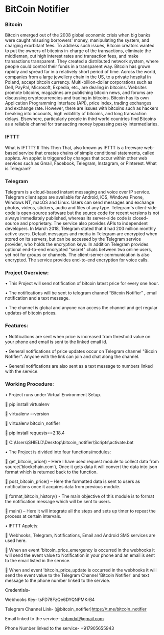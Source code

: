 <h1> BitCoin Notifier </h1>

<h3> Bitcoin  </h3>
Bitcoin emerged out of the 2008 global economic crisis when big banks were caught misusing borrowers' money, manipulating the system, and charging exorbitant fees. To address such issues, Bitcoin creators wanted to put the owners of bitcoins in-charge of the transactions, eliminate the middleman, cut high interest rates and transaction fees, and make transactions transparent. They created a distributed network system, where people could control their funds in a transparent way. Bitcoin has grown rapidly and spread far in a relatively short period of time. Across the world, companies from a large jewellery chain in the US, to a private hospital in Poland, accept bitcoin currency. Multi-billion-dollar corporations such as Dell, PayPal, Microsoft, Expedia, etc., are dealing in bitcoins. Websites promote bitcoins, magazines are publishing bitcoin news, and forums are discussing cryptocurrencies and trading in bitcoins. Bitcoin has its own Application Programming Interface (API), price index, trading exchanges and exchange rate. However, there are issues with bitcoins such as hackers breaking into accounts, high volatility of bitcoins, and long transaction delays. Elsewhere, particularly people in third world countries find Bitcoins as a reliable channel for transacting money bypassing pesky intermediaries.

<h3> IFTTT </h3>
What is IFTTT? If This Then That, also known as IFTTT is a freeware web-based service that creates chains of simple conditional statements, called applets. An applet is triggered by changes that occur within other web services such as Gmail, Facebook, Telegram, Instagram, or Pinterest. What is Telegram?

<h3> Telegram </h3>
Telegram is a cloud-based instant messaging and voice over IP service. Telegram client apps are available for Android, iOS, Windows Phone, Windows NT, macOS and Linux. Users can send messages and exchange photos, videos, stickers, audio and files of any type. Telegram's client-side code is open-source software but the source code for recent versions is not always immediately published, whereas its server-side code is closed-source and proprietary. The service also provides APIs to independent developers. In March 2018, Telegram stated that it had 200 million monthly active users. Default messages and media in Telegram are encrypted when stored on its servers, but can be accessed by the Telegram service provider, who holds the encryption keys. In addition Telegram provides optional end-to-end encrypted "secret" chats between two online users, yet not for groups or channels. The client-server communication is also encrypted. The service provides end-to-end encryption for voice calls.

<h3> Project Overview: </h3>

• This Project will send notification of bitcoin latest price for every one hour. 

• The notifications will be sent to telegram channel “Bitcoin Notifier” , email notification and a text message. 

• The channel is global and anyone can access the channel and get regular updates of bitcoin prices.

<h3> Features: </h3> 

• Notifications are sent when price is increased from threshold value on your phone and email is sent to the linked email id.

• General notifications of price updates occur on Telegram channel "Bicoin Notifier". Anyone with the link can join and chat along the     channel.

• General notifications are also sent as a text message to numbers linked with the service.

<h3> Working Procedure: </h3>

• Project runs under Virtual Environment Setup. 

 pip install virtualenv

 virtualenv --version

 virtualenv bitcoin_notifier

 pip install requests==2.18.4

 C:\Users\SHIELD\Desktop\bitcoin_notifier\Scripts\activate.bat

• The Project is divided into four functions/modules: 

 get_bitcoin_price() – Here I have used request module to collect data from source(‘blockchain.com’), Once it gets data it will convert the data into json format which is returned back to the function. 

 post_bitcoin_price() – Here the formatted data is sent to users as notifications once it acquires data from previous module. 

 format_bitcoin_history() - The main objective of this module is to format the notification message which will be sent to users.

 main()  – Here it will integrate all the steps and sets up timer to repeat the process at certain intervals.

• IFTTT Applets: 

 Webhooks, Telegram, Notifications, Email and Android SMS services are used here. 

 When an event 'bitcoin_price_emergency is occurred in the webhooks it will send the event value to Notification in your phone and an email is sent to the email listed in the service.

 When and event 'bitcoin_price_update is occurred in the webhooks it will send the event value to the Telegram Channel 'Bitcoin Notifier' and text message to the phone number linked to the service.



Credentials-

Webhooks Key- tsFD78FzQe6DYQNPMKrB4

Telegram Channel Link- (@bitcoin_notifier)https://t.me/bitcoin_notifier

Email linked to the service- shbmdxt@gmail.com

Phone Number linked to the service- +917905655943

